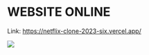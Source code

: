 # WEBSITE ONLINE

Link: https://netflix-clone-2023-six.vercel.app/

<img src="https://res.cloudinary.com/dnwmgftf8/image/upload/v1694853251/CleanShot_2023-09-16_at_10.33.59_ehr8xv.png" />
